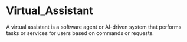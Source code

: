 # Virtual_Assistant
A virtual assistant is a software agent or AI-driven system that performs tasks or services for users based on commands or requests.
